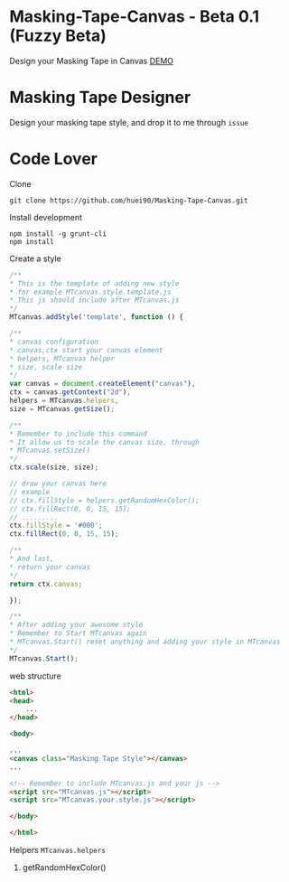 Masking-Tape-Canvas - Beta 0.1 (Fuzzy Beta)
===================

Design your Masking Tape in Canvas [DEMO](http://huei90.github.io/Knowledge-Database/some-example/Masking-Tape-Canvas/index.html)

Masking Tape Designer
=====================

Design your masking tape style, and drop it to me through `issue`


Code Lover
==========

Clone
```
git clone https://github.com/huei90/Masking-Tape-Canvas.git
```

Install development
```
npm install -g grunt-cli
npm install
```

Create a style
```javascript
/**
* This is the template of adding new style
* for example MTcanvas.style.template.js
* This js should include after MTcanvas.js
*/
MTcanvas.addStyle('template', function () {

/**
* canvas configuration
* canvas,ctx start your canvas element
* helpers, MTcanvas helper
* size, scale size
*/
var canvas = document.createElement("canvas"),
ctx = canvas.getContext("2d"),
helpers = MTcanvas.helpers,
size = MTcanvas.getSize();

/**
* Remember to include this command
* It allow us to scale the canvas size, through
* MTcanvas.setSize()
*/
ctx.scale(size, size);

// draw your canvas here
// example
// ctx.fillStyle = helpers.getRandomHexColor();
// ctx.fillRect(0, 0, 15, 15);
// .........
ctx.fillStyle = '#000';
ctx.fillRect(0, 0, 15, 15);

/**
* And last,
* return your canvas
*/
return ctx.canvas;

});

/**
* After adding your awesome style
* Remember to Start MTcanvas again
* MTcanvas.Start() reset anything and adding your style in MTcanvas
*/
MTcanvas.Start();
```
web structure
```html
<html>
<head>
    ...
</head>

<body>

...
<canvas class="Masking Tape Style"></canvas>
...

<!-- Remember to include MTcanvas.js and your js -->
<script src="MTcanvas.js"></script>
<script src="MTcanvas.your.style.js"></script>

</body>

</html>
```

Helpers  `MTcanvas.helpers`

1. getRandomHexColor()
